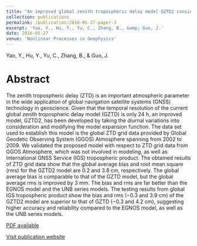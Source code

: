 ```yaml
---
title: "An improved global zenith tropospheric delay model GZTD2 considering diurnal variations"
collection: publications
permalink: /publication/2016-05-27-paper-3
excerpt: 'Yao, Y., Hu, Y., Yu, C., Zhang, B., &amp; Guo, J.'
date: 2016-05-27
venue: 'Nonlinear Processes in Geophysics'
---
```

Yao, Y., Hu, Y., Yu, C., Zhang, B., &amp; Guo, J.

Abstract
=====
The zenith tropospheric delay (ZTD) is an important atmospheric parameter in the wide application of global navigation satellite systems (GNSS) technology in geoscience. Given that the temporal resolution of the current global zenith tropospheric delay model (GZTD) is only 24 h, an improved model, GZTD2, has been developed by taking the diurnal variations into consideration and modifying the model expansion function. The data set used to establish this model is the global ZTD grid data provided by Global Geodetic Observing System (GGOS) Atmosphere spanning from 2002 to 2009. We validated the proposed model with respect to ZTD grid data from GGOS Atmosphere, which was not involved in modeling, as well as International GNSS Service (IGS) tropospheric product. The obtained results of ZTD grid data show that the global average bias and root mean square (rms) for the GZTD2 model are 0.2 and 3.8 cm, respectively. The global average bias is comparable to that of the GZTD model, but the global average rms is improved by 3 mm. The bias and rms are far better than the EGNOS model and the UNB series models. The testing results from global IGS tropospheric product show the bias and rms (−0.3 and 3.9 cm) of the GZTD2 model are superior to that of GZTD (−0.3 and 4.2 cm), suggesting higher accuracy and reliability compared to the EGNOS model, as well as the UNB series models.  
  
[PDF available](/files/paper2.pdf)   

[Visit publication website](https://doi.org/10.5194/npg-23-127-2016)
